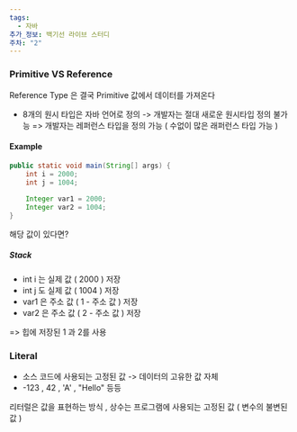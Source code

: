 ```yaml
---
tags:
  - 자바
추가_정보: 백기선 라이브 스터디
주차: "2"
---
```

### Primitive VS Reference

Reference Type 은 결국 Primitive 값에서 데이터를 가져온다

- 8개의 원시 타입은 자바 언어로 정의
	-> 개발자는 절대 새로운 원시타입 정의 불가능
=> 개발자는 레퍼런스 타입을 정의 가능 ( 수없이 많은 래퍼런스 타입 가능 )

#### Example

```java
public static void main(String[] args) {  
    int i = 2000;  
    int j = 1004;  
  
    Integer var1 = 2000;  
    Integer var2 = 1004;
}
```

해당 값이 있다면?
##### Stack
- int i 는 실제 값 ( 2000 ) 저장
- int j 도 실제 값 ( 1004 ) 저장
- var1 은 주소 값 ( 1 - 주소 값 ) 저장
- var2 은 주소 값 ( 2 - 주소 값 ) 저장

=> 힙에 저장된 1 과 2를 사용

### Literal

- 소스 코드에 사용되는 고정된 값
	-> 데이터의 고유한 값 자체
- -123 , 42 , 'A' , "Hello" 등등

리터럴은 값을 표현하는 방식 , 상수는 프로그램에 사용되는 고정된 값 ( 변수의 불변된 값 )
